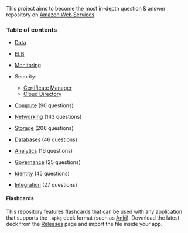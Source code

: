 This project aims to become the most in-depth question & answer repository on [Amazon Web Services](https://aws.com).

### Table of contents

* [Data](https://katademy.github.io/aws-faq/data)
* [ELB](https://katademy.github.io/aws-faq/elb)
* [Monitoring](https://katademy.github.io/aws-faq/monitoring)   
* Security:
  * [Certificate Manager](https://katademy.github.io/aws-faq/certificate-manager)
  * [Cloud Directory](https://katademy.github.io/aws-faq/cloud-directory)

* [Compute](Questions/Compute/README.md) (90 questions)
* [Networking](Questions/Networking/README.md) (143 questions)
* [Storage](Questions/Storage/README.md) (206 questions)
* [Databases](Questions/Databases/README.md) (46 questions)
* [Analytics](Questions/Analytics/README.md) (16 questions)
* [Governance](Questions/Governance/README.md) (25 questions)
* [Identity](Questions/Identity/README.md) (45 questions)
* [Integration](Questions/Integration/README.md) (27 questions)

#### Flashcards

This repository features flashcards that can be used with any application that supports the `.apkg` deck format (such as [Anki](https://ankiweb.net)). Download the latest deck from the [Releases](https://github.com/devsplit/aws/releases/) page and import the file inside your app.
